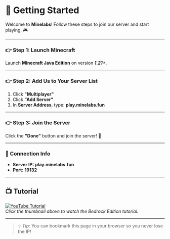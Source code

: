 # 🚀 Getting Started

Welcome to **Minelabs**! Follow these steps to join our server and start playing. 🎮  

---

### 👉 Step 1: Launch Minecraft
Launch **Minecraft Java Edition** on version **_1.21+_**.  

---

### 👉 Step 2: Add Us to Your Server List
1. Click **"Multiplayer"**  
2. Click **"Add Server"**  
3. In **Server Address**, type: **__play.minelabs.fun__**  

---

### 👉 Step 3: Join the Server
Click the **"Done"** button and join the server! 🎉  

---

### 📡 Connection Info
- **Server IP:** **__play.minelabs.fun__**  
- **Port:** **__19132__**  

---

## 📺 Tutorial
[![YouTube Tutorial](https://img.youtube.com/vi/dkkDsU-Q2Pc/0.jpg)](https://www.youtube.com/watch?v=dkkDsU-Q2Pc)  
*Click the thumbnail above to watch the Bedrock Edition tutorial.*  

---

> 💡 _Tip:_ You can bookmark this page in your browser so you never lose the IP!
